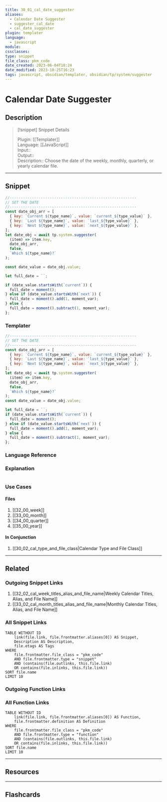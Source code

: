 ```yaml
---
title: 30_01_cal_date_suggester
aliases:
  - Calendar Date Suggester
  - suggester_cal_date
  - cal_date_suggester
plugin: templater
language:
  - javascript
module: 
cssclasses:
type: snippet
file_class: pkm_code
date_created: 2023-06-04T18:24
date_modified: 2023-10-25T16:23
tags: javascript, obsidian/templater, obsidian/tp/system/suggester
---
```

# Calendar Date Suggester

## Description

> [!snippet] Snippet Details
>  
> Plugin: [[Templater]]  
> Language: [[JavaScript]]  
> Input::  
> Output::  
> Description:: Choose the date of the weekly, monthly, quarterly, or yearly calendar file.

---

## Snippet

<!-- Add the full code including explanatory comments  -->

```javascript
//---------------------------------------------------------  
// SET THE DATE
//---------------------------------------------------------  
const date_obj_arr = [
  { key: `Current ${type_name}`, value: `current_${type_value}` },
  { key: `Last ${type_name}`, value: `last_${type_value}` },
  { key: `Next ${type_name}`, value: `next_${type_value}` },
];
let date_obj = await tp.system.suggester(
  (item) => item.key,
  date_obj_arr,
  false,
  `Which ${type_name}?`
);

const date_value = date_obj.value;

let full_date = ``;

if (date_value.startsWith(`current`)) {  
  full_date = moment();  
} else if (date_value.startsWith(`next`)) {  
  full_date = moment().add(1, moment_var);  
} else {  
  full_date = moment().subtract(1, moment_var);  
};
```

### Templater

<!-- Add the full code excluding explanatory comments  -->

```javascript
//---------------------------------------------------------  
// SET THE DATE
//---------------------------------------------------------  
const date_obj_arr = [
  { key: `Current ${type_name}`, value: `current_${type_value}` },
  { key: `Last ${type_name}`, value: `last_${type_value}` },
  { key: `Next ${type_name}`, value: `next_${type_value}` },
];
let date_obj = await tp.system.suggester(
  (item) => item.key,
  date_obj_arr,
  false,
  `Which ${type_name}?`
);
const date_value = date_obj.value;

let full_date = ``;
if (date_value.startsWith(`current`)) {  
  full_date = moment();  
} else if (date_value.startsWith(`next`)) {  
  full_date = moment().add(1, moment_var);  
} else {  
  full_date = moment().subtract(1, moment_var);  
};
```

### Language Reference

<!-- Recreate the code with links to files  -->

### Explanation

```javascript

```

### Use Cases

#### Files

<!-- Files containing the snippet  -->

1. [[32_00_week]]
2. [[33_00_month]]
3. [[34_00_quarter]]
4. [[35_00_year]]

#### In Conjunction

<!-- Snippets used together with this snippet  -->

1. [[30_02_cal_type_and_file_class|Calendar Type and File Class]]

---

## Related

### Outgoing Snippet Links

<!-- Link related snippet here -->

1. [[32_02_cal_week_titles_alias_and_file_name|Weekly Calendar Titles, Alias, and File Name]]
2. [[33_02_cal_month_titles_alias_and_file_name|Monthly Calendar Titles, Alias, and File Name]]

### All Snippet Links

<!-- Query limit 10  -->

```dataview
TABLE WITHOUT ID
	link(file.link, file.frontmatter.aliases[0]) AS Snippet,
	Description AS Description,
	file.etags AS Tags
WHERE 
	file.frontmatter.file_class = "pkm_code"
	AND file.frontmatter.type = "snippet"
	AND (contains(file.outlinks, this.file.link)
	OR contains(file.inlinks, this.file.link))
SORT file.name
LIMIT 10
```

### Outgoing Function Links

<!-- Link related functions here -->

### All Function Links

<!-- Query limit 10  -->

```dataview
TABLE WITHOUT ID
	link(file.link, file.frontmatter.aliases[0]) AS Function,
	file.frontmatter.definition AS Definition
WHERE 
	file.frontmatter.file_class = "pkm_code"
	AND file.frontmatter.type = "function"
	AND (contains(file.outlinks, this.file.link)
	OR contains(file.inlinks, this.file.link))
SORT file.name
LIMIT 10
```

---

## Resources

---

## Flashcards
